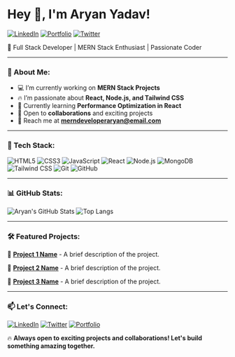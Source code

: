 # Hey 👋, I'm Aryan Yadav!

[![LinkedIn](https://img.shields.io/badge/LinkedIn-Connect-blue?style=flat-square&logo=linkedin)](https://www.linkedin.com/in/your-profile)
[![Portfolio](https://img.shields.io/badge/Portfolio-Visit-green?style=flat-square&logo=react)](https://your-portfolio.com)
[![Twitter](https://img.shields.io/badge/Twitter-Follow-blue?style=flat-square&logo=twitter)](https://twitter.com/your-handle)

🚀 Full Stack Developer | MERN Stack Enthusiast | Passionate Coder

---

### 🧐 About Me:

- 💻 I’m currently working on **MERN Stack Projects**
- 🔥 I’m passionate about **React, Node.js, and Tailwind CSS**
- 🎯 Currently learning **Performance Optimization in React**
- 🤝 Open to **collaborations** and exciting projects
- 📩 Reach me at **merndeveloperaryan@email.com**

---

### 🚀 Tech Stack:

![HTML5](https://img.shields.io/badge/HTML5-%23E34F26.svg?style=flat&logo=html5&logoColor=white)
![CSS3](https://img.shields.io/badge/CSS3-%231572B6.svg?style=flat&logo=css3&logoColor=white)
![JavaScript](https://img.shields.io/badge/JavaScript-%23F7DF1E.svg?style=flat&logo=javascript&logoColor=black)
![React](https://img.shields.io/badge/React-%2361DAFB.svg?style=flat&logo=react&logoColor=black)
![Node.js](https://img.shields.io/badge/Node.js-%23339933.svg?style=flat&logo=node.js&logoColor=white)
![MongoDB](https://img.shields.io/badge/MongoDB-%2347A248.svg?style=flat&logo=mongodb&logoColor=white)
![Tailwind CSS](https://img.shields.io/badge/TailwindCSS-%2306B6D4.svg?style=flat&logo=tailwind-css&logoColor=white)
![Git](https://img.shields.io/badge/Git-%23F05032.svg?style=flat&logo=git&logoColor=white)
![GitHub](https://img.shields.io/badge/GitHub-%23181717.svg?style=flat&logo=github&logoColor=white)

---

### 📊 GitHub Stats:

![Aryan's GitHub Stats](https://github-readme-stats.vercel.app/api?username=merndeveloperaryan&show_icons=true&theme=tokyonight)
![Top Langs](https://github-readme-stats.vercel.app/api/top-langs/?username=merndeveloperaryan&layout=compact&theme=tokyonight)

---

### 🛠 Featured Projects:

🚀 [**Project 1 Name**](https://github.com/your-project-link) - A brief description of the project.

🚀 [**Project 2 Name**](https://github.com/your-project-link) - A brief description of the project.

🚀 [**Project 3 Name**](https://github.com/your-project-link) - A brief description of the project.

---

### 📫 Let's Connect:
[![LinkedIn](https://img.shields.io/badge/LinkedIn-Connect-blue?style=flat-square&logo=linkedin)](https://www.linkedin.com/in/your-profile)
[![Twitter](https://img.shields.io/badge/Twitter-Follow-blue?style=flat-square&logo=twitter)](https://twitter.com/your-handle)
[![Portfolio](https://img.shields.io/badge/Portfolio-Visit-green?style=flat-square&logo=react)](https://your-portfolio.com)

🔥 **Always open to exciting projects and collaborations! Let's build something amazing together.**
